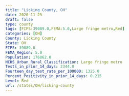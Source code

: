 ```yaml
---
title: "Licking County, OH"
date: 2020-11-25
draft: false
type: county
tags: [FIPS:39089.0,FEMA:5.0,Large fringe metro,Red]
categories: [OH]
County: Licking County
State: OH
FIPS: 39089.0
FEMA_Region: 5.0
Population: 176862.0
NCHS_Urban_Rural_Classification: Large fringe metro
Tests_in_prior_14_days: 2344.0
Fourteen_day_test_rate_per_100000: 1325.0
Percent_Positivity_in_prior_14_days: 0.215
Level: Red
url: /states/OH/licking-county
---
```



